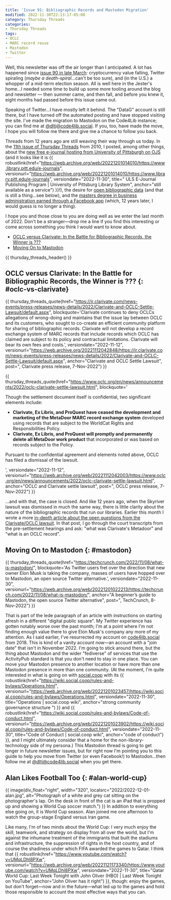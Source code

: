 ```yaml
---
title: 'Issue 91: Bibliographic Records and Mastodon Migration'
modified: 2022-11-30T22:13:17-05:00
category: Thursday Threads
categories:
- Thursday Threads
tags:
- OCLC
- MARC record reuse
- Mastodon
- Twitter
---
```


Well, this newsletter was off the air longer than I anticipated. 
A lot has happened since [issue 90 in late March](https://dltj.org/article/issue-90-when-ml-goes-wrong/): cryptocurrency value falling, Twitter spiraling (_maybe a death-spiral_...can't be too sure), and (in the U.S.) a whopper of a mid-term election season. 
All is well here in the Jester's home...I needed some time to build up some more tooling around the blog and newsletter — then summer came, and then fall, and before you knew it, eight months had passed before this issue came out. 

Speaking of Twitter...I have mostly left it behind. The "DataG" account is still there, but I have turned off the automated posting and have stopped visiting the site. 
I've made the migration to Mastodon on the Code4Lib instance; you can find me at [@dltj@code4lib.social](https://code4lib.social/@dltj). 
If you, too, have made the move, I hope you will follow me there and give me a chance to follow you back. 

Threads from 12 years ago are still weaving their way through us today. 
In the [11th issue of Thursday Threads](https://dltj.org/article/thursday-threads-2010w48/) from 2010, I posted, among other things, about the [new free e-journal hosting from University of Pittsburgh on OJS](https://dltj.org/article/thursday-threads-2010w48/#upitt_ejournal_hosting) (and it looks like it is {{ robustlink(href="https://web.archive.org/web/20221201014010/https://www.library.pitt.edu/e-journals", versionurl="https://web.archive.org/web/20221201014010/https://www.library.pitt.edu/e-journals", versiondate="2022-11-30", title=" ULS E-Journal Publishing Program | University of Pittsburg Library System", anchor="still available as a service") }}!), the desire for [open bibliographic data](https://dltj.org/article/thursday-threads-2010w48/#open_bib_data) (and that is still a thing...see below), and the [masters degree in business administration earned through a Facebook app](https://dltj.org/article/thursday-threads-2010w48/#facebook_mba) (which, 12 years later, I would guess is no longer a thing).

I hope you and those close to you are doing well as we enter the last month of 2022. 
Don't be a stranger—drop me a line if you find this interesting or come across something you think I would want to know about.

* [OCLC versus Clarivate: In the Battle for Bibliographic Records, the Winner is ???](https://dltj.org/article/issue-91/#oclc-vs-clarivate)
* [Moving On to Mastodon](https://dltj.org/article/issue-91/#mastodon)

{{ thursday_threads_header() }}

## OCLC versus Clarivate: In the Battle for Bibliographic Records, the Winner is ??? {: #oclc-vs-clarivate}
{{ thursday_threads_quote(href="https://ir.clarivate.com/news-events/press-releases/news-details/2022/Clarivate-and-OCLC-Settle-Lawsuit/default.aspx",
 blockquote='Clarivate continues to deny OCLCs allegations of wrong-doing and maintains that the issue lay between OCLC and its customers, who sought to co-create an efficient community platform for sharing of bibliographic records. Clarivate will not develop a record exchange system of MARC records that include records which OCLC has claimed are subject to its policy and contractual limitations. Clarivate will bear its own fees and costs.',
 versiondate="2022-11-12",
 versionurl="https://web.archive.org/20221112042848/https://ir.clarivate.com/news-events/press-releases/news-details/2022/Clarivate-and-OCLC-Settle-Lawsuit/default.aspx",
 anchor="Clarivate and OCLC Settle Lawsuit",
 post=", Clarivate press release, 7-Nov-2022") }}

{{ thursday_threads_quote(href="https://www.oclc.org/en/news/announcements/2022/oclc-clarivate-settle-lawsuit.html",
 blockquote='<p>Though the settlement document itself is confidential, two significant elements include:</p><ul><li><strong>Clarivate, Ex Libris, and ProQuest have ceased the development and marketing of the MetaDoor MARC record exchange system</strong> developed using records that are subject to the WorldCat Rights and Responsibilities Policy.</li><li><strong>Clarivate, Ex Libris, and ProQuest will promptly and permanently delete all MetaDoor work product</strong> that incorporated or was based on records subject to the Policy.</li></ul><p>Pursuant to the confidential agreement and elements noted above, OCLC has filed a dismissal of the lawsuit.</p>',
 versiondate="2022-11-12",
 versionurl="https://web.archive.org/web/20221112042003/https://www.oclc.org/en/news/announcements/2022/oclc-clarivate-settle-lawsuit.html",
 anchor="OCLC and Clarivate settle lawsuit",
 post=", OCLC press release, 7-Nov-2022") }}

...and with that, the case is closed. 
And like 12 years ago, when the Skyriver lawsuit was dismissed in much the same way, there is little clarity about the nature of the bibliographic records that run our libraries. 
Earlier this month I wrote a more [in-depth article about the open questions from the Clarivate/OCLC lawsuit](https://dltj.org/article/oclc-v-clarivate/). 
In that post, I go through the court transcripts from the pre-settlement hearings and ask: "what was Clarivate's Metadoor" and "what is an OCLC record".

## Moving On to Mastodon {: #mastodon}

{{ thursday_threads_quote(href="https://techcrunch.com/2022/11/08/what-is-mastodon/",
 blockquote='As Twitter users fret over the direction that new owner Elon Musk is taking the company, masses of users have hopped over to Mastodon, an open source Twitter alternative.',
 versiondate="2022-11-30",
 versionurl="https://web.archive.org/web/20221201022213/https://techcrunch.com/2022/11/08/what-is-mastodon/",
 anchor="A beginner’s guide to Mastodon, the open source Twitter alternative",
 post=", TechCrunch, 8-Nov-2022") }}

That is part of the lede paragraph of an article with instructions on starting afresh in a different "digital public square". 
My Twitter experience has gotten notably worse over the past month; I'm at a point where I'm not finding enough value there to give Elon Musk's company any more of my attention. 
As I said earlier, I've resurrected my account on [code4lib.social](https://code4lib.social) from 2018. 
This is kind of a vanity account now—an account with a "join date" that isn't in November 2022. 
I'm going to stick around there, but the thing about Mastodon and the wider "fediverse" of services that use the ActivityPub standard is that you don't need to stay in one place. 
You can move your Mastodon presence to another location or have more than one Mastodon presence in more than one community. 
(At the moment, I'm quite interested in what is going on with [social.coop](https://social.coop/) with its {{ robustlink(href="https://wiki.social.coop/rules-and-bylaws/Operations.html", versionurl="https://web.archive.org/web/20221201023457/https://wiki.social.coop/rules-and-bylaws/Operations.html", versiondate="2022-11-30", title="Operations | social.coop wiki", anchor="strong community governance structure ") }} and {{ robustlink(href="https://wiki.social.coop/rules-and-bylaws/Code-of-conduct.html", versionurl="https://web.archive.org/web/20221201023902/https://wiki.social.coop/rules-and-bylaws/Code-of-conduct.html", versiondate="2022-11-30", title="Code of Conduct | social.coop wiki", anchor="code of conduct") }}, and I might ultimately consider that a home for the non-library-technology side of my persona.) 
This Mastodon thread is going to get longer in future newsletter issues, but for right now I'm pointing you to this guide to help you move from Twitter (or even Facebook!) to Mastodon...then follow me at [@dltj@code4lib.social](https://code4lib.social/@dltj) when you get there.

## Alan Likes Football Too {: #alan-world-cup}
{{ image(div_float="right", width="320", localsrc="2022/2022-12-01-alan.jpg", alt="Photograph of a white and grey cat sitting on the photographer's lap. On the desk in front of the cat is an iPad that is propped up and showing a World Cup soccer match.") }} 
In addition to everything else going on, it is World Cup season. 
Alan joined me one afternoon to watch the group-stage England versus Iran game. 

Like many, I'm of two minds about the World Cup: I very much enjoy the skill, teamwork, and strategy on display from all over the world, but I'm against the inhumane treatment of the immigrants that built the stadiums and infrastructure, the suppression of rights in the host country, and of course the shadiness under which FIFA awarded the games to Qatar. 
I think that {{ robustlink(href="https://www.youtube.com/watch?v=UMqLDhl8PXw", versionurl="https://web.archive.org/web/20221121173340/https://www.youtube.com/watch?v=UMqLDhl8PXw", versiondate="2022-11-30", title="Qatar World Cup: Last Week Tonight with John Oliver (HBO) | Last Week Tonight on YouTube", anchor="John Oliver has it right") }}, though: enjoy the games, but don't forget—now and in the future—what led up to the games and hold those responsible to account the most effective ways that you can.